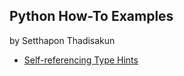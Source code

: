 ## Python How-To Examples

by Setthapon Thadisakun

* [Self-referencing Type Hints](self-referencing-hints.md) 
